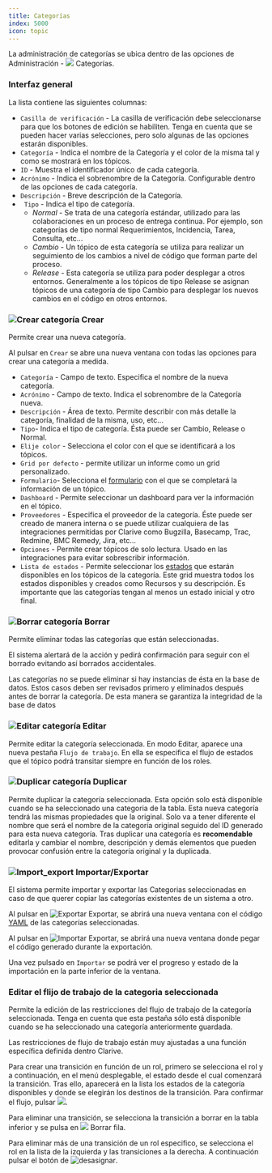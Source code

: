 ```yaml
---
title: Categorías
index: 5000
icon: topic
---
```


La administración de categorías se ubica dentro de las opciones de Administración - ![](/static/images/icons/topic.svg)
Categorías.

### Interfaz general

La lista contiene las siguientes columnas:

- `Casilla de verificación` - La casilla de verificación debe seleccionarse para que los botones de edición se
  habiliten. Tenga en cuenta que se pueden hacer varias selecciones, pero solo algunas de las opciones estarán
disponibles.
- `Categoría` - Indica el nombre de la Categoría y el color de la misma tal y como se mostrará en los tópicos.
- `ID` - Muestra el identificador único de cada categoría.
- `Acrónimo` - Indica el sobrenombre de la Categoría. Configurable dentro de las opciones de cada categoría.
- `Descripción` - Breve descripción de la Categoría.
- ` Tipo` - Indica el tipo de categoría.
    * *Normal* - Se trata de una categoría estándar, utilizado para las colaboraciones en un proceso de entrega
      continua.  Por ejemplo, son categorías de tipo normal Requerimientos, Incidencia, Tarea, Consulta, etc...
    * *Cambio* - Un tópico de esta categoría se utiliza para realizar un seguimiento de los cambios a nivel de código
      que forman parte del proceso.
    * *Release* - Esta categoría se utiliza para poder desplegar a otros entornos. Generalmente a los tópicos de tipo
      Release se asignan tópicos de una categoría de tipo Cambio para desplegar los nuevos cambios en el código en otros
entornos.

### ![Crear categoría](/static/images/icons/add.svg) Crear

Permite crear una nueva categoría.

Al pulsar en `Crear` se abre una nueva ventana con todas las opciones para crear una categoría a medida.

- `Categoría` - Campo de texto. Especifica el nombre de la nueva categoría.
- `Acrónimo` - Campo de texto. Indica el sobrenombre de la Categoría nueva.
- `Descripción` - Área de texto. Permite describir con más detalle la categoría, finalidad de la misma, uso, etc...
- `Tipo`- Indica el tipo de categoría. Ésta puede ser Cambio, Release o Normal.
- `Elije color` - Selecciona el color con el que se identificará a los tópicos.
- `Grid por defecto` - permite utilizar un informe como un grid personalizado.
- `Formulario`- Selecciona el [formulario](/rules/rule-concepts) con el que se completará la información de un tópico.
- `Dashboard` - Permite seleccionar un dashboard para ver la información en el tópico.
- `Proveedores` - Especifica el proveedor de la categoría. Éste puede ser creado de manera interna o se puede utilizar
  cualquiera de las integraciones permitidas por Clarive como Bugzilla, Basecamp, Trac, Redmine, BMC Remedy, Jira,
etc...
- `Opciones` - Permite crear tópicos de solo lectura. Usado en las integraciones para evitar sobrescribir información.
- `Lista de estados` - Permite seleccionar los [estados](/admin/status) que estarán disponibles en los tópicos de la
  categoría. Este grid muestra todos los estados disponibles y creados como Recursos y su descripción. Es importante
que las categorías tengan al menos un estado inicial y otro final.


### ![Borrar categoría](/static/images/icons/delete.svg) Borrar

Permite eliminar todas las categorías que están seleccionadas.

El sistema alertará de la acción y pedirá confirmación para seguir con el borrado evitando así borrados accidentales.

Las categorías no se puede eliminar si hay instancias de ésta en la base de datos. Estos casos deben ser revisados
primero y eliminados después antes de borrar la categoría. De esta manera se garantiza la integridad de la base de datos

### ![Editar categoría](/static/images/icons/edit.svg) Editar

Permite editar la categoría seleccionada. En modo Editar, aparece una nueva pestaña `Flujo de trabajo`. En ella se
especifica el flujo de estados que el tópico podrá transitar siempre en función de los roles.


### ![Duplicar categoría](/static/images/icons/copy.svg) Duplicar

Permite duplicar la categoría seleccionada. Esta opción solo está disponible cuando se ha seleccionado una categoria de
la tabla. Esta nueva categoría tendrá las mismas propiedades que la original. Solo va a tener diferente el nombre que
será el nombre de la categoría original seguido del ID generado para esta nueva categoría. Tras duplicar una categoría
es **recomendable** editarla y cambiar el nombre, descripción y demás elementos que pueden provocar confusión entre la
categoría original y la duplicada.

### ![Import_export](/static/images/icons/exports.svg) Importar/Exportar

El sistema permite importar y exportar las Categorias seleccionadas en caso de que querer copiar las categorías
existentes de un sistema a otro.

Al pulsar en ![Exportar](/static/images/icons/export.svg) Exportar, se abrirá una nueva ventana con el código
[YAML](/concepts/yaml) de las categorías seleccionadas.

Al pulsar en ![Importar](/static/images/icons/import.svg) Exportar, se abrirá una nueva ventana donde pegar el código
generado durante la exportación.

Una vez pulsado en `Importar` se podrá ver el progreso y estado de la importación en la parte inferior de la ventana.


### Editar el flijo de trabajo de la categoria seleccionada

Permite la edición de las restricciones del flujo de trabajo de la categoría seleccionada. Tenga en cuenta que esta
pestaña sólo está disponible cuando se ha seleccionado una categoría anteriormente guardada.

Las restricciones de flujo de trabajo están muy ajustadas a una función específica definida dentro Clarive.

Para crear una transición en función de un rol, primero se selecciona el rol y a continuación, en el menú desplegable,
el estado desde el cual comenzará la transición. Tras ello, aparecerá en la lista los estados de la categoría
disponibles y donde se elegirán los destinos de la transición. Para confirmar el flujo, pulsar
![](/static/images/icons/down.svg).

Para eliminar una transición, se selecciona la transición a borrar en la tabla inferior y se pulsa en
![](/static/images/icons/delete.svg) Borrar fila.

Para eliminar más de una transición de un rol especifico, se selecciona el rol en la lista de la izquierda y las
transiciones a la derecha. A continuación pulsar el botón de ![desasignar](/static/images/icons/clear-all.svg).
